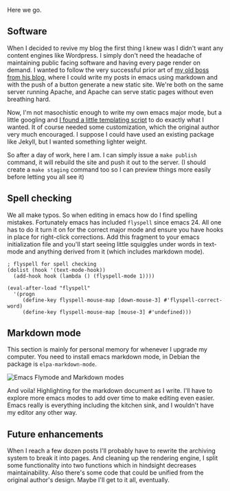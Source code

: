 <!-- title: Setting Up This Blog -->
<!-- description: Generating a blog using only scripting and command line tools. And emacs, you can never get enough emacs. -->
<!-- updated_on: 2025-01-01 -->
Here we go.

## Software

When I decided to revive my blog the first thing I knew was I didn't want any content engines like Wordpress. I simply don't need the headache of maintaining public facing software and having every page render on demand. I wanted to follow the very successful prior art of [my old boss from his blog](https://www.tbray.org/ongoing/When/202x/2023/02/27/Twenty-ongoing-Years), where I could write my posts in emacs using markdown and with the push of a button generate a new static site. We're both on the same server running Apache, and Apache can serve static pages without even breathing hard.

Now, I'm not masochistic enough to write my own emacs major mode, but a little googling and [I found a little templating script](https://github.com/sunainapai/makesite) to do exactly what I wanted. It of course needed some customization, which the original author very much encouraged. I suppose I could have used an existing package like Jekyll, but I wanted something lighter weight.

So after a day of work, here I am. I can simply issue a `make publish` command, it will rebuild the site and push it out to the server. (I should create a `make staging` command too so I can preview things more easily before letting you all see it)

## Spell checking

We all make typos. So when editing in emacs how do I find spelling mistakes. Fortunately emacs has included `flyspell` since emacs 24. All one has to do it turn it on for the correct major mode and ensure you have hooks in place for right-click corrections. Add this fragment to your emacs initialization file and you'll start seeing little squiggles under words in text-mode and anything derived from it (which includes markdown mode).

```
; flyspell for spell checking
(dolist (hook '(text-mode-hook))
  (add-hook hook (lambda () (flyspell-mode 1))))

(eval-after-load "flyspell"
  '(progn
     (define-key flyspell-mouse-map [down-mouse-3] #'flyspell-correct-word)
     (define-key flyspell-mouse-map [mouse-3] #'undefined)))
```

## Markdown mode

This section is mainly for personal memory for whenever I upgrade my computer. You need to install emacs markdown mode, in Debian the package is `elpa-markdown-mode`.

![Emacs Flymode and Markdown modes](/images/2024/emacs-major-mode.png)

And voila! Highlighting for the markdown document as I write. I'll have to explore more emacs modes to add over time to make editing even easier. Emacs really is everything including the kitchen sink, and I wouldn't have my editor any other way.

## Future enhancements

When I reach a few dozen posts I'll probably have to rewrite the archiving system to break it into pages. And cleaning up the rendering engine, I split some functionality into two functions which in hindsight decreases maintainability. Also there's some code that could be unified from the original author's design. Maybe I'll get to it all, eventually.
